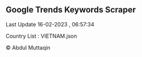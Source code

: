 

## Google Trends Keywords Scraper 
 
Last Update 16-02-2023 , 06:57:34

Country List :
VIETNAM.json



© Abdul Muttaqin 
